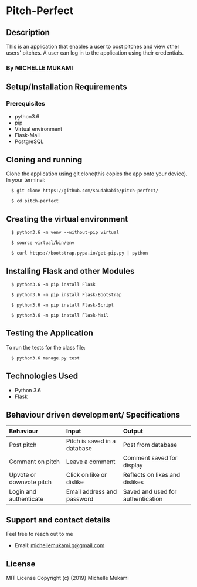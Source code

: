 # Pitch-Perfect

## Description
This is an application that enables a user to post pitches and view other users' pitches. A user can log in to the application using their credentials.
### By MICHELLE MUKAMI

## Setup/Installation Requirements

### Prerequisites
* python3.6
* pip
* Virtual environment
* Flask-Mail
* PostgreSQL

## Cloning and running
Clone the application using git clone(this copies the app onto your device). In your terminal:

  ```  $ git clone https://github.com/saudahabib/pitch-perfect/```
  
  ```  $ cd pitch-perfect```

## Creating the virtual environment

  ```  $ python3.6 -m venv --without-pip virtual```
  
  ```  $ source virtual/bin/env```
  
  ```  $ curl https://bootstrap.pypa.io/get-pip.py | python```

## Installing Flask and other Modules

  ```  $ python3.6 -m pip install Flask```
  
  ```  $ python3.6 -m pip install Flask-Bootstrap```
  
  ```  $ python3.6 -m pip install Flask-Script```
  
  ```  $ python3.6 -m pip install Flask-Mail```


## Testing the Application
To run the tests for the class file:

  ```  $ python3.6 manage.py test```

## Technologies Used
* Python 3.6
* Flask

## Behaviour driven development/ Specifications
| Behaviour    | Input     | Output|
| :------------- | :------------- |:---------|
|   Post pitch     |     Pitch is saved in a database | Post from database|
|Comment on pitch|Leave a comment| Comment saved for display|
|Upvote or downvote pitch|Click on like or dislike|Reflects on likes and dislikes|
|Login and authenticate|Email address and password|Saved and used for authentication|


## Support and contact details
Feel free to reach out to me


* Email: michellemukami.g@gmail.com
## License
MIT License Copyright (c) {2019} Michelle Mukami

